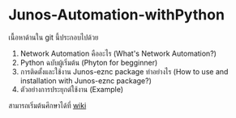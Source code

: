 # Junos-Automation-withPython 

  เนื้อหาด้านใน git นี้ประกอบไปด้วย
  1. Network Automation คืออะไร (What's Network Automation?)
  2. Python ฉบับผู้เริ่มต้น (Phyton for begginner)
  3. การติดตั้งและใช้งาน Junos-eznc package ทำอย่างไร (How to use and installation with Junos-eznc package?)
  4. ตัวอย่างการประยุกต์ใช้งาน (Example)  
  
  สามารถเริ่มต้นศึกษาได้ที่ [wiki]("https://github.com/Budsadee-C/Junos-Automation-withPython/wiki/Overview")
